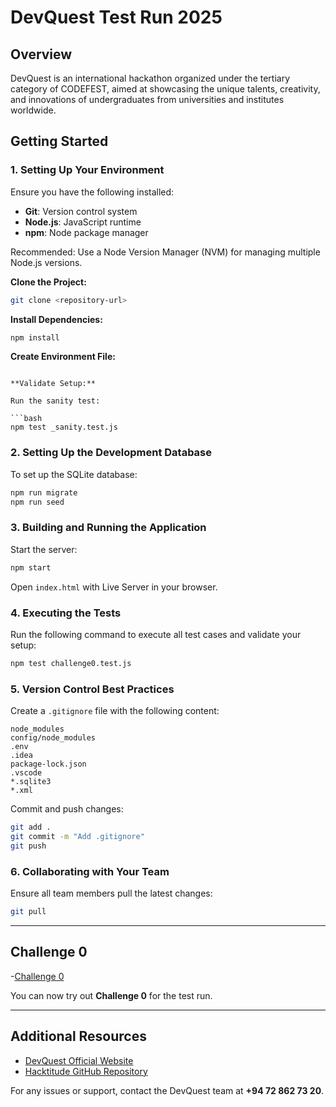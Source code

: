 # DevQuest Test Run 2025

## Overview

DevQuest is an international hackathon organized under the tertiary category of CODEFEST, aimed at showcasing the unique talents, creativity, and innovations of undergraduates from universities and institutes worldwide.

## Getting Started

### 1. Setting Up Your Environment

Ensure you have the following installed:

- **Git**: Version control system
- **Node.js**: JavaScript runtime
- **npm**: Node package manager

Recommended: Use a Node Version Manager (NVM) for managing multiple Node.js versions.

**Clone the Project:**

```bash
git clone <repository-url>
```

**Install Dependencies:**

```bash
npm install
```

**Create Environment File:**

```

**Validate Setup:**

Run the sanity test:

```bash
npm test _sanity.test.js
```

### 2. Setting Up the Development Database

To set up the SQLite database:

```bash
npm run migrate
npm run seed
```

### 3. Building and Running the Application

Start the server:

```bash
npm start
```

Open `index.html` with Live Server in your browser.

### 4. Executing the Tests

Run the following command to execute all test cases and validate your setup:

```bash
npm test challenge0.test.js
```

### 5. Version Control Best Practices

Create a `.gitignore` file with the following content:

```
node_modules
config/node_modules
.env
.idea
package-lock.json
.vscode
*.sqlite3
*.xml
```

Commit and push changes:

```bash
git add .
git commit -m "Add .gitignore"
git push
```

### 6. Collaborating with Your Team

Ensure all team members pull the latest changes:

```bash
git pull
```

---

## Challenge 0
-[Challenge 0](https://udithab99x.github.io/Challenge0/)

You can now try out **Challenge 0** for the test run.

---

## Additional Resources

- [DevQuest Official Website](https://devquest.lk)
- [Hacktitude GitHub Repository](https://github.com/hacktitude)

For any issues or support, contact the DevQuest team at **+94 72 862 73 20**.

